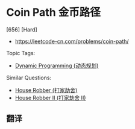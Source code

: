 # Coin Path 金币路径

[656] [Hard]

- https://leetcode-cn.com/problems/coin-path/

Topic Tags:

- [Dynamic Programming (动态规划)](https://leetcode-cn.com/tag/dynamic-programming/)

Similar Questions:

- [House Robber (打家劫舍)](https://leetcode-cn.com/problems/house-robber/)
- [House Robber II (打家劫舍 II)](https://leetcode-cn.com/problems/house-robber-ii/)

## 翻译
